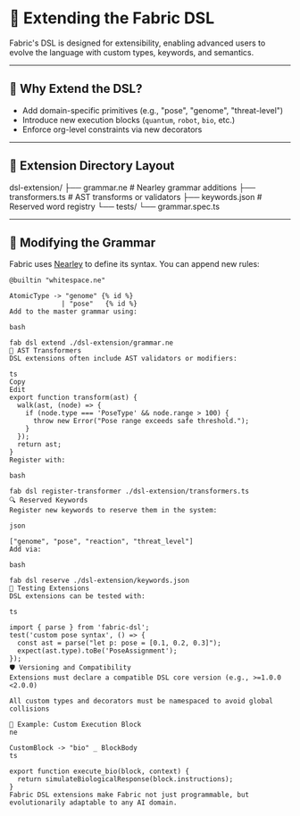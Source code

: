 # 🧱 Extending the Fabric DSL

Fabric's DSL is designed for extensibility, enabling advanced users to evolve the language with custom types, keywords, and semantics.

---

## 🧠 Why Extend the DSL?

- Add domain-specific primitives (e.g., "pose", "genome", "threat-level")
- Introduce new execution blocks (`quantum`, `robot`, `bio`, etc.)
- Enforce org-level constraints via new decorators

---

## 📂 Extension Directory Layout

dsl-extension/
├── grammar.ne # Nearley grammar additions
├── transformers.ts # AST transforms or validators
├── keywords.json # Reserved word registry
└── tests/
└── grammar.spec.ts



---

## 🧬 Modifying the Grammar

Fabric uses [Nearley](https://nearley.js.org/) to define its syntax. You can append new rules:

```ne
@builtin "whitespace.ne"

AtomicType -> "genome" {% id %}
             | "pose"   {% id %}
Add to the master grammar using:

bash

fab dsl extend ./dsl-extension/grammar.ne
🚦 AST Transformers
DSL extensions often include AST validators or modifiers:

ts
Copy
Edit
export function transform(ast) {
  walk(ast, (node) => {
    if (node.type === 'PoseType' && node.range > 100) {
      throw new Error("Pose range exceeds safe threshold.");
    }
  });
  return ast;
}
Register with:

bash

fab dsl register-transformer ./dsl-extension/transformers.ts
🔍 Reserved Keywords
Register new keywords to reserve them in the system:

json

["genome", "pose", "reaction", "threat_level"]
Add via:

bash

fab dsl reserve ./dsl-extension/keywords.json
🧪 Testing Extensions
DSL extensions can be tested with:

ts

import { parse } from 'fabric-dsl';
test('custom pose syntax', () => {
  const ast = parse("let p: pose = [0.1, 0.2, 0.3]");
  expect(ast.type).toBe('PoseAssignment');
});
🛡️ Versioning and Compatibility
Extensions must declare a compatible DSL core version (e.g., >=1.0.0 <2.0.0)

All custom types and decorators must be namespaced to avoid global collisions

🧩 Example: Custom Execution Block
ne

CustomBlock -> "bio" _ BlockBody
ts

export function execute_bio(block, context) {
  return simulateBiologicalResponse(block.instructions);
}
Fabric DSL extensions make Fabric not just programmable, but evolutionarily adaptable to any AI domain.


